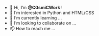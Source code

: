 - 👋 Hi, I’m **@C0smiCWork** !
- 👀 I’m interested in Python and HTML/CSS
- 🌱 I’m currently learning ...
- 💞️ I’m looking to collaborate on ...
- 📫 How to reach me ...
